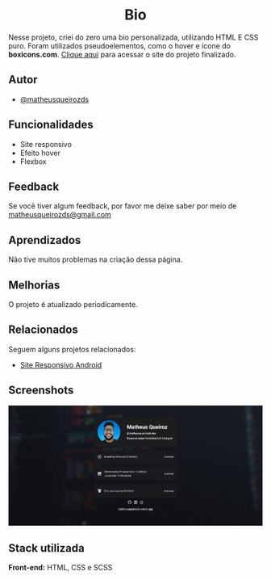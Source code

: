 <h1 align="center">Bio</h1>

Nesse projeto, criei do zero uma bio personalizada, utilizando HTML E CSS puro. Foram utilizados pseudoelementos, como o hover e ícone do <strong>boxicons.com</strong>. [Clique aqui](https://bio-matheusqueirozds.vercel.app/) para acessar o site do projeto finalizado.

## Autor

- [@matheusqueirozds](https://www.github.com/matheusqueirozds)

## Funcionalidades

- Site responsivo
- Efeito hover
- Flexbox

## Feedback

Se você tiver algum feedback, por favor me deixe saber por meio de matheusqueirozds@gmail.com

## Aprendizados

Não tive muitos problemas na criação dessa página.

## Melhorias

O projeto é atualizado periodicamente.

## Relacionados

Seguem alguns projetos relacionados:

- [Site Responsivo Android](https://github.com/matheusqueirozds/site-responsivo-android)

## Screenshots

![App Screenshot](/assets/img/Screenshot_2.png)

## Stack utilizada

**Front-end:** HTML, CSS e SCSS
